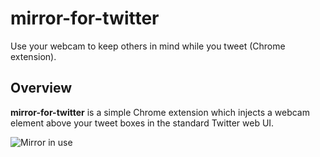 mirror-for-twitter
==================

Use your webcam to keep others in mind while you tweet (Chrome extension).

## Overview

**mirror-for-twitter** is a simple Chrome extension which injects a webcam element above your tweet boxes in the standard Twitter web UI.

![Mirror in use](https://github.com/simpolism/mirror-for-twitter/blob/master/screenshots/compose.jpg)